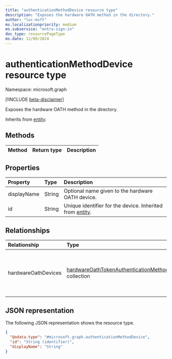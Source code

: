 ```yaml
---
title: "authenticationMethodDevice resource type"
description: "Exposes the hardware OATH method in the directory."
author: "luc-msft"
ms.localizationpriority: medium
ms.subservice: "entra-sign-in"
doc_type: resourcePageType
ms.date: 12/09/2024
---
```


# authenticationMethodDevice resource type

Namespace: microsoft.graph

[!INCLUDE [beta-disclaimer](../../includes/beta-disclaimer.md)]

Exposes the hardware OATH method in the directory.

Inherits from [entity](../resources/entity.md).


## Methods
|Method|Return type|Description|
|:---|:---|:---|

## Properties
|Property|Type|Description|
|:---|:---|:---|
|displayName|String|Optional name given to the hardware OATH device.|
|id|String|Unique identifier for the device. Inherited from [entity](../resources/entity.md).|

## Relationships
|Relationship|Type|Description|
|:---|:---|:---|
|hardwareOathDevices|[hardwareOathTokenAuthenticationMethodDevice](../resources/hardwareoathtokenauthenticationmethoddevice.md) collection|Exposes the hardware OATH method in the directory.|

## JSON representation
The following JSON representation shows the resource type.
<!-- {
  "blockType": "resource",
  "keyProperty": "id",
  "@odata.type": "microsoft.graph.authenticationMethodDevice",
  "baseType": "microsoft.graph.entity",
  "openType": false
}
-->
``` json
{
  "@odata.type": "#microsoft.graph.authenticationMethodDevice",
  "id": "String (identifier)",
  "displayName": "String"
}
```

